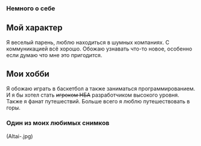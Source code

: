 ### Немного о себе

## Мой характер

Я веселый парень, люблю находиться в шумных компаниях. С коммуникацией всё хорошо. 
Обожаю узнавать что-то новое, особенно если думаю что мне это пригодится.


## Мои хобби

Я обожаю играть в баскетбол а также заниматься программированием. И я бы хотел стать ~~игроком НБА~~ разработчиком высокого уровня. 
Также я фанат путешествий. Больше всего я люблю путешествовать в горы.
### Один из моих любимых снимков
(Altai-.jpg)
